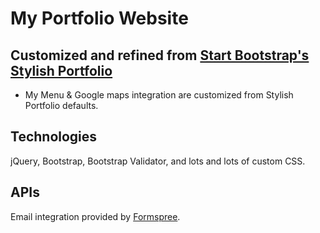 # My Portfolio Website

## Customized and refined from [Start Bootstrap's](http://startbootstrap.com/) [Stylish Portfolio](http://startbootstrap.com/template-overviews/stylish-portfolio/)
- My Menu & Google maps integration are customized from Stylish Portfolio defaults.

## Technologies
jQuery, Bootstrap, Bootstrap Validator, and lots and lots of custom CSS.

## APIs
Email integration provided by [Formspree](https://formspree.io).
